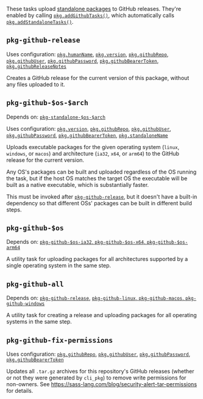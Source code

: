 These tasks upload [standalone packages][] to GitHub releases. They're enabled
by calling [`pkg.addGithubTasks()`][], which automatically calls
[`pkg.addStandaloneTasks()`][].

[standalone packages]: standalone.md
[`pkg.addGithubTasks()`]: https://pub.dev/documentation/cli_pkg/latest/cli_pkg/addGithubTasks.html
[`pkg.addStandaloneTasks()`]: https://pub.dev/documentation/cli_pkg/latest/cli_pkg/addStandaloneTasks.html

## `pkg-github-release`

Uses configuration: [`pkg.humanName`][], [`pkg.version`][],
[`pkg.githubRepo`][], [`pkg.githubUser`][], [`pkg.githubPassword`][],
[`pkg.githubBearerToken`][], [`pkg.githubReleaseNotes`][]

[`pkg.humanName`]: https://pub.dev/documentation/cli_pkg/latest/cli_pkg/humanName.html
[`pkg.version`]: https://pub.dev/documentation/cli_pkg/latest/cli_pkg/version.html
[`pkg.githubRepo`]: https://pub.dev/documentation/cli_pkg/latest/cli_pkg/githubRepo.html
[`pkg.githubUser`]: https://pub.dev/documentation/cli_pkg/latest/cli_pkg/githubUser.html
[`pkg.githubPassword`]: https://pub.dev/documentation/cli_pkg/latest/cli_pkg/githubPassword.html
[`pkg.githubBearerToken`]: https://pub.dev/documentation/cli_pkg/latest/cli_pkg/githubBearerToken.html
[`pkg.githubReleaseNotes`]: https://pub.dev/documentation/cli_pkg/latest/cli_pkg/githubReleaseNotes.html

Creates a GitHub release for the current version of this package, without any
files uploaded to it.

## `pkg-github-$os-$arch`

Depends on: [`pkg-standalone-$os-$arch`]

[`pkg-standalone-$os-$arch`]: standalone.md#pkg-standalone-os-arch

Uses configuration: [`pkg.version`][], [`pkg.githubRepo`][],
[`pkg.githubUser`][], [`pkg.githubPassword`][], [`pkg.githubBearerToken`][],
[`pkg.standaloneName`][]

[`pkg.standaloneName`]: https://pub.dev/documentation/cli_pkg/latest/cli_pkg/standaloneName.html

Uploads executable packages for the given operating system (`linux`, `windows`,
or `macos`) and architecture (`ia32`, `x64`, or `arm64`) to the GitHub release
for the current version.

Any OS's packages can be built and uploaded regardless of the OS running the
task, but if the host OS matches the target OS the executable will be built as a
native executable, which is substantially faster.

This must be invoked after [`pkg-github-release`][], but it doesn't have a
built-in dependency so that different OSs' packages can be built in different
build steps.

## `pkg-github-$os`

Depends on: [`pkg-github-$os-ia32`, `pkg-github-$os-x64`, `pkg-github-$os-arm64`]

[`pkg-github-$os-ia32`, `pkg-github-$os-x64`, `pkg-github-$os-arm64`]: github.md#pkg-github-os-arch

A utility task for uploading packages for all architectures supported by a
single operating system in the same step.

[`pkg-github-release`]: #pkg-github-release

## `pkg-github-all`

Depends on: [`pkg-github-release`][], [`pkg-github-linux`, `pkg-github-macos`,
`pkg-github-windows`][]

[`pkg-github-linux`, `pkg-github-macos`, `pkg-github-windows`]: #pkg-github-os

A utility task for creating a release and uploading packages for all operating
systems in the same step.

## `pkg-github-fix-permissions`

Uses configuration: [`pkg.githubRepo`][], [`pkg.githubUser`][],
[`pkg.githubPassword`][], [`pkg.githubBearerToken`][]

Updates all `.tar.gz` archives for this repository's GitHub releases (whether or
not they were generated by `cli_pkg`) to remove write permissions for
non-owners. See https://sass-lang.com/blog/security-alert-tar-permissions for
details.
